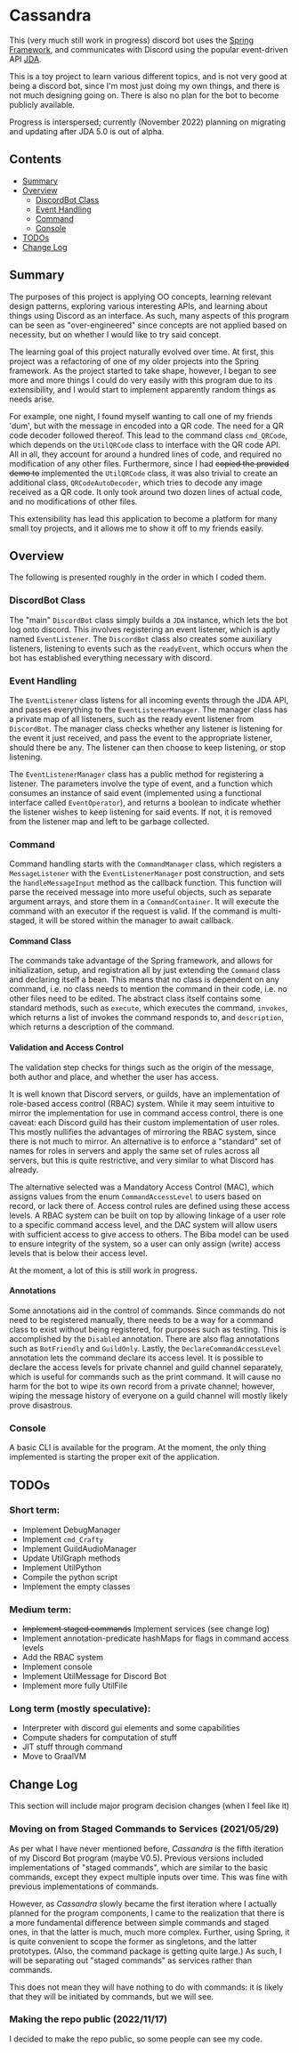 # Cassandra
This (very much still work in progress) discord bot uses the [Spring Framework](https://spring.io/),
and communicates with Discord using the popular event-driven API [JDA](https://github.com/DV8FromTheWorld/JDA).

This is a toy project to learn various different topics, and is not very good at being a discord bot, since I'm most
just doing my own things, and there is not much designing going on. 
There is also no plan for the bot to become publicly available.

Progress is interspersed; currently (November 2022) planning on migrating and updating after JDA 5.0 is out of alpha.

## Contents
- [Summary](#summary)
- [Overview](#overview)
    - [DiscordBot Class](#discordBot-class)
    - [Event Handling](#event-handling)
    - [Command](#command)
    - [Console](#console)
- [TODOs](#todos)
- [Change Log](#change-log)

## Summary
The purposes of this project is applying OO concepts, learning relevant design patterns, exploring various interesting
APIs, and learning about things using Discord as an interface. As such,
many aspects of this program can be seen as "over-engineered" since concepts are not applied based on necessity,
but on whether I would like to try said concept.

The learning goal of this project naturally evolved over time. At first, this project was a refactoring of one of my
older projects into the Spring framework. As the project started to take shape, however, I began to see more and more
things I could do very easily with this program due to its extensibility, and I would start to
implement apparently random things as needs arise.

For example, one night, I found myself wanting to call one of my friends 'dum', but with the message in encoded into
a QR code. The need for a QR code decoder followed thereof. This
lead to the command class `cmd_QRCode`, which depends on the `UtilQRCode` class to interface with the QR code
API. All in all, they account for around a hundred lines of code, and required no modification of any other files.
Furthermore, since I had ~~copied the provided demo to~~ implemented the `UtilQRCode` class, it was also trivial to create
an additional class, `QRCodeAutoDecoder`, which tries to decode any image received as a QR code. It only took around two
dozen lines of actual code, and no modifications of other files.

This extensibility has lead this application to become a platform for many small toy projects,
and it allows me to show it off to my friends easily.

## Overview
The following is presented roughly in the order in which I coded them.

### DiscordBot Class
The "main" `DiscordBot` class simply builds a `JDA` instance, which lets the bot log onto discord.
This involves registering an event listener, which is aptly named `EventListener`.
The `DiscordBot` class also creates some auxiliary listeners, listening to events such as the `readyEvent`,
which occurs when the bot has established everything necessary with discord.

### Event Handling
The `EventListener` class listens for all incoming events through the JDA API,
and passes everything to the `EventListenerManager`. The manager class has a private map of all listeners,
such as the ready event listener from `DiscordBot`.
The manager class checks whether any listener is listening for the event it just received,
and pass the event to the appropriate listener, should there be any.
The listener can then choose to keep listening, or stop listening.

The `EventListenerManager` class has a public method for registering a listener.
The parameters involve the type of event, and a function which consumes an instance of said event
(implemented using a functional interface called `EventOperator`),
and returns a boolean to indicate whether the listener wishes to keep listening for said events.
If not, it is removed from the listener map and left to be garbage collected.

### Command
Command handling starts with the `CommandManager` class, which registers a `MessageListener` with the
`EventListenerManager` post construction, and sets the `handleMessageInput` method as the callback function.
This function will parse the received message into more useful objects, such as separate argument arrays,
and store them in a `CommandContainer`.
It will execute the command with an executor if the request is valid. If the command is multi-staged, it will be stored within
the manager to await callback.

#### Command Class
The commands take advantage of the Spring framework, and allows for initialization, setup, and registration all by
just extending the `Command` class and declaring itself a bean. This means that no class is dependent on any command, 
i.e. no class needs to mention the command in their code, i.e. no other files need to be edited.
The abstract class itself contains some standard methods, such as `execute`, which executes the command,
`invokes`, which returns a list of invokes the command responds to, and `description`, which returns a description of
the command.

#### Validation and Access Control
The validation step checks for things such as the origin of the message, both author and place, and whether the user
has access.

It is well known that Discord servers, or guilds, have an implementation of role-based access control (RBAC) system.
While it may seem intuitive to mirror the implementation for use in command access control, there is one caveat: 
each Discord guild has their custom implementation of user roles.
This mostly nullifies the advantages of mirroring the RBAC system, since there is not much to mirror.
An alternative is to enforce a "standard" set of names for roles in servers and apply the same set of rules across all
servers, but this is quite restrictive, and very similar to what Discord has already.

The alternative selected was a Mandatory Access Control (MAC), which assigns values from the enum `CommandAccessLevel`
to users based on record, or lack there of. Access control rules are defined using these access levels.
A RBAC system can be built on top by allowing linkage of a user role to a specific command access level, and the DAC
system will allow users with sufficient access to give access to others. The Biba model can be used to ensure integrity of
the system, so a user can only assign (write) access levels that is below their access level.

At the moment, a lot of this is still work in progress.

#### Annotations
Some annotations aid in the control of commands. Since commands do not need to be registered manually, there needs to be
a way for a command class to exist without being registered, for purposes such as testing. This is accomplished by the
`Disabled` annotation. There are also flag annotations such as `BotFriendly` and `GuildOnly`. Lastly, the
`DeclareCommandAccessLevel` annotation lets the command declare its access level. It is possible to declare the access
levels for private channel and guild channel separately, which is useful for commands such as the print command. It will
cause no harm for the bot to wipe its own record from a private channel; however, wiping the message history of everyone
on a guild channel will mostly likely prove disastrous.

### Console
A basic CLI is available for the program. At the moment, the only thing implemented is starting the proper exit of the 
application.

## TODOs
### Short term:
- Implement DebugManager
- Implement `cmd_Crafty`
- Implement GuildAudioManager
- Update UtilGraph methods
- Implement UtilPython
- Compile the python script
- Implement the empty classes

### Medium term:
- ~~Implement staged commands~~ Implement services (see change log)
- Implement annotation-predicate hashMaps for flags in command access levels
- Add the RBAC system
- Implement console
- Implement UtilMessage for Discord Bot
- Implement more fully UtilFile

### Long term (mostly speculative):
- Interpreter with discord gui elements and some capabilities
- Compute shaders for computation of stuff
- JIT stuff through command
- Move to GraalVM

## Change Log
This section will include major program decision changes (when I feel like it)

### Moving on from Staged Commands to Services (2021/05/29)

As per what I have never mentioned before, *Cassandra* is the fifth iteration of my Discord Bot program 
(maybe V0.5). Previous versions included implementations of "staged commands", which are similar to the basic
commands, except they expect multiple inputs over time. This was fine with previous implementations of commands.

However, as *Cassandra* slowly became the first iteration where I actually planned for the program components, I came to
the realization that there is a more fundamental difference between simple commands and staged ones, in that the latter
is much, much more complex. Further, using Spring, it is quite convenient to scope the former as singletons, and the 
latter prototypes. (Also, the command package is getting quite large.) As such, I will be separating out "staged commands"
as services rather than commands.

This does not mean they will have nothing to do with commands: it is likely that they will be initiated by commands, but
we will see.

### Making the repo public (2022/11/17)

I decided to make the repo public, so some people can see my code.
